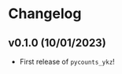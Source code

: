 # Changelog

<!--next-version-placeholder-->

## v0.1.0 (10/01/2023)

- First release of `pycounts_ykz`!